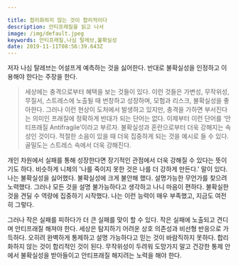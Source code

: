 ```yaml
---

title: 합리화하지 않는 것이 합리적이다
description: 안티프래질을 읽고 나서
image: /img/default.jpeg
keywords: 안티프래질,나심 탈레브,불확실성
date: 2019-11-11T08:56:39.643Z
---
```


저자 나심 탈레브는 어설프게 예측하는 것을 싫어한다. 반대로 불확실성을 인정하고 이용해야 한다는 주장을 한다.

> 세상에는 충격으로부터 혜택을 보는 것들이 있다. 이런 것들은 가변성, 무작위성, 무질서, 스트레스에 노출될 때 번창하고 성장하며, 모험과 리스크, 불확실성을 좋아한다. 그러나 이런 현상이 도처에서 발생하고 있지만, 충격을 가하면 부서진다는 의미인 프래질에 정확하게 반대가 되는 단어는 없다. 이제부터 이런 단어를 ‘안티프래질 Antifragile’이라고 부르자. 불확실성과 혼란으로부터 더욱 강해지는 속성인 것이다. 적절한 소음이 있을 때 더욱 집중하게 되는 것을 예시로 들 수 있다. 골밀도는 스트레스 속에서 더욱 강해진다. 

개인 차원에서 실패를 통해 성장한다면 장기적인 관점에서 더욱 강해질 수 있다는 뜻이기도 하다. 비슷하게 니체의 '나를 죽이지 못한 것은 나를 더 강하게 만든다.' 말이 있다.나는 불확실성을 싫어했다. 불확실성에 크게 불안해 했다. 설명가능한 무언가를 찾으려 노력했다. 그러나 모든 것을 설명 불가능하다고 생각하고 나니 마음이 편하다. 불확실한 것을 견딜 수 역량에 집중하기 시작했다. 나는 이런 능력이 매우 부족했고, 지금도 여전히 그렇다.

그러나 작은 실패를 피하다가 더 큰 실패를 맞이 할 수 있다. 작은 실패에 노출되고 견디며 안티프래질 해져야 한다. 세상은 탐지하기 어려운 상호 의존성과 비선형 반응으로 가득하다. 오히려 완벽하게 통제하고 설명 가능하다고 믿는 것이 바람직하지 못하다. 합리화하지 않는 것이 합리적인 것이 된다. 무작위성이 두려워 도망가지 말고 건강한 통제 안에서 불확실성을 받아들이고 안티프래질 해지려는 노력을 해야 한다.



